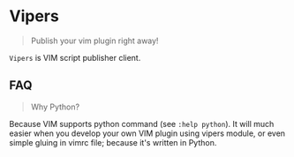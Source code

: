 # Vipers

> Publish your vim plugin right away!

`Vipers` is VIM script publisher client.

## FAQ

> Why Python?

Because VIM supports python command (see `:help python`).
It will much easier when you develop your own VIM plugin using vipers module,
or even simple gluing in vimrc file; because it's written in Python.


